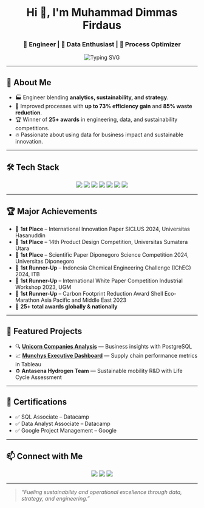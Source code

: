 <h1 align="center">Hi 👋, I'm Muhammad Dimmas Firdaus</h1>
<h3 align="center">🚀 Engineer | 🧠 Data Enthusiast | 🔧 Process Optimizer</h3>

<p align="center">
  <img src="https://readme-typing-svg.demolab.com?font=Fira+Code&size=24&pause=1000&color=00FFD1&center=true&vCenter=true&width=800&lines=Engineer+%7C+Data+Analyst+%7C+Problem+Solver;Driven+by+Data+%26+Sustainability;Lifelong+Learner+%7C+Impact+Maker" alt="Typing SVG" />
</p>

---

## 🧠 About Me
- 🏭 Engineer blending **analytics, sustainability, and strategy**.
- 🚀 Improved processes with **up to 73% efficiency gain** and **85% waste reduction**.
- 🏆 Winner of **25+ awards** in engineering, data, and sustainability competitions.
- 🔥 Passionate about using data for business impact and sustainable innovation.

---

## 🛠️ Tech Stack
<p align="center">
  <img src="https://img.shields.io/badge/SQL-336791?style=for-the-badge&logo=postgresql&logoColor=white"/>
  <img src="https://img.shields.io/badge/Excel-107C41?style=for-the-badge&logo=microsoft-excel&logoColor=white"/>
  <img src="https://img.shields.io/badge/Python-FFD43B?style=for-the-badge&logo=python&logoColor=blue"/>
  <img src="https://img.shields.io/badge/Power%20BI-F2C811?style=for-the-badge&logo=powerbi&logoColor=black"/>
  <img src="https://img.shields.io/badge/Tableau-E97627?style=for-the-badge&logo=tableau&logoColor=white"/>
  <img src="https://img.shields.io/badge/Snowflake-29B5E8?style=for-the-badge&logo=snowflake&logoColor=white"/>
  <img src="https://img.shields.io/badge/SAP-0FAAFF?style=for-the-badge&logo=sap&logoColor=white"/>
</p>

---

## 🏆 Major Achievements
- 🥇 **1st Place** – International Innovation Paper SICLUS 2024, Universitas Hasanuddin
- 🥇 **1st Place** – 14th Product Design Competition, Universitas Sumatera Utara
- 🥇 **1st Place** – Scientific Paper Diponegoro Science Competition 2024, Universitas Diponegoro
- 🥈 **1st Runner-Up** – Indonesia Chemical Engineering Challenge (IChEC) 2024, ITB 
- 🥈 **1st Runner-Up** – International White Paper Competition Industrial Workshop 2023, UGM
- 🥈 **1st Runner-Up** – Carbon Footprint Reduction Award Shell Eco-Marathon Asia Pacific and Middle East 2023
- 🌟 **25+ total awards globally & nationally**

---

## 🚀 Featured Projects
- 🔍 **[Unicorn Companies Analysis](https://firdausdimmas.github.io/SQLProject_1/)** — Business insights with PostgreSQL
- 📈 **[Munchys Executive Dashboard](https://public.tableau.com/views/MunchysSalesInsight/MunchysPetSupplyExecutiveDashboard)** — Supply chain performance metrics in Tableau
- ♻️ **Antasena Hydrogen Team** — Sustainable mobility R&D with Life Cycle Assessment

---

## 📜 Certifications
- ✅ SQL Associate – Datacamp
- ✅ Data Analyst Associate – Datacamp
- ✅ Google Project Management – Google

---

## 📫 Connect with Me
<p align="center">
  <a href="mailto:dimmasfirdaus@gmail.com"><img src="https://img.shields.io/badge/email-dimmasfirdaus@gmail.com-D14836?style=for-the-badge&logo=gmail&logoColor=white"></a>
  <a href="https://www.linkedin.com/in/dimmasfirdaus/" target="blank"><img src="https://img.shields.io/badge/LinkedIn-Connect-blue?style=for-the-badge&logo=linkedin"></a>
  <a href="https://dimmasportfolio.framer.website/" target="blank"><img src="https://img.shields.io/badge/Portfolio-Visit-informational?style=for-the-badge&logo=google-chrome"></a>
</p>

---

> _“Fueling sustainability and operational excellence through data, strategy, and engineering.”_
